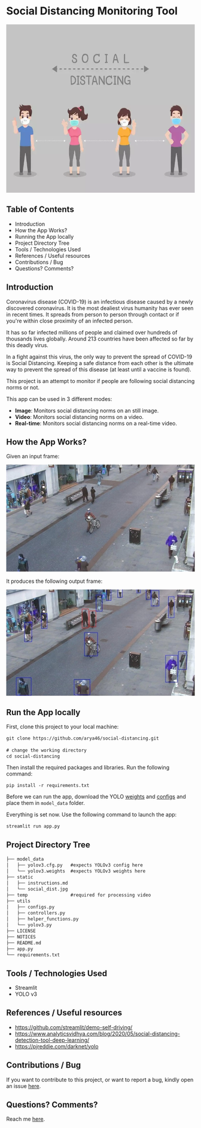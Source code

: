 # Social Distancing Monitoring Tool
<img src="static/social_dist.jpg" height="450" width="700">

## Table of Contents
- Introduction
- How the App Works?
- Running the App locally
- Project Directory Tree
- Tools / Technologies Used
- References / Useful resources
- Contributions / Bug
- Questions? Comments?

## Introduction

Coronavirus disease (COVID-19) is an infectious disease caused by a newly discovered coronavirus.
It is the most dealiest virus humanity has ever seen in recent times. It spreads from person to person through contact or if you're within close proximity of an infected person. 


It has so far infected millions of people and claimed over hundreds of thousands lives globally. Around 213 countries have been affected so far by this deadly virus.


In a fight against this virus, the only way to prevent the spread of COVID-19 is Social Distancing. Keeping a safe distance from each other is the ultimate way to prevent the spread of this disease (at least until a vaccine is found).


This project is an attempt to monitor if people are following social distancing norms or not.

This app can be used in 3 different modes:
- **Image**: Monitors social distancing norms on an still image.
- **Video**: Monitors social distancing norms on a video.
- **Real-time**: Monitors social distancing norms on a real-time video.

## How the App Works?

Given an input frame:

<img src="static/sd_input.jpg">

It produces the following output frame:

<img src="static/sd_output.jpg">


## Run the App locally
First, clone this project to your local machine:
```
git clone https://github.com/arya46/social-distancing.git

# change the working directory
cd social-distancing
```
Then install the required packages and libraries. Run the following command:
```
pip install -r requirements.txt
```
Before we can run the app, download the YOLO [weights](https://pjreddie.com/media/files/yolov3.weights) and [configs](https://raw.githubusercontent.com/pjreddie/darknet/master/cfg/yolov3.cfg") and place them in `model_data` folder.


Everything is set now. Use the following command to launch the app:
```
streamlit run app.py
```

## Project Directory Tree
```
├── model_data 
│   ├── yolov3.cfg.py   #expects YOLOv3 config here
│   └── yolov3.weights  #expects YOLOv3 weights here
├── static 
│   ├── instructions.md  
│   └── social_dist.jpg 
├── temp                #required for processing video 
├── utils 
│   ├── configs.py
│   ├── controllers.py
│   ├── helper_functions.py
│   └── yolov3.py
├── LICENSE
├── NOTICES
├── README.md
├── app.py
└── requirements.txt
```
## Tools / Technologies Used
- Streamlit
- YOLO v3

## References / Useful resources
- https://github.com/streamlit/demo-self-driving/
- https://www.analyticsvidhya.com/blog/2020/05/social-distancing-detection-tool-deep-learning/
- https://pjreddie.com/darknet/yolo

## Contributions / Bug
If you want to contribute to this project, or want to report a bug, kindly open an issue [here](https://github.com/arya46/social-distancing/issues/new).

## Questions? Comments?

Reach me [here](https://arya46.github.io).

